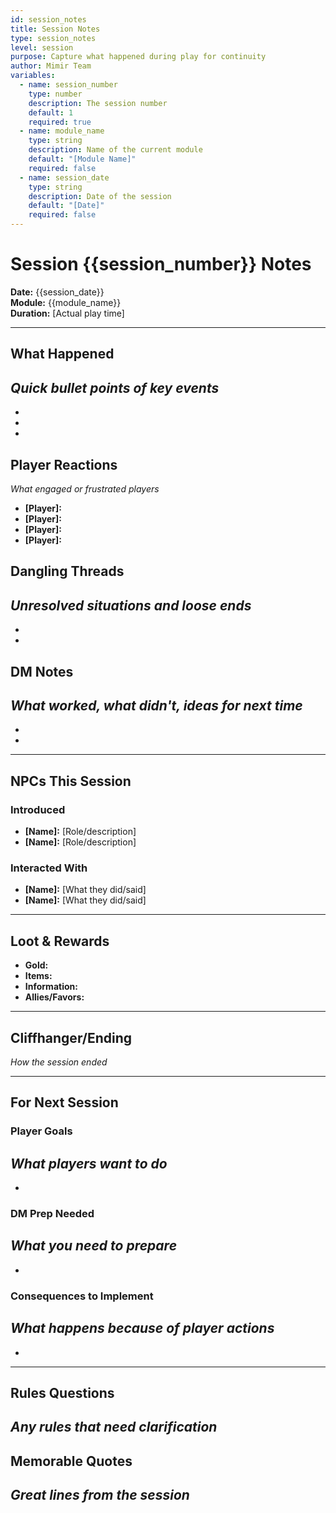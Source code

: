 ```yaml
---
id: session_notes
title: Session Notes
type: session_notes
level: session
purpose: Capture what happened during play for continuity
author: Mimir Team
variables:
  - name: session_number
    type: number
    description: The session number
    default: 1
    required: true
  - name: module_name
    type: string
    description: Name of the current module
    default: "[Module Name]"
    required: false
  - name: session_date
    type: string
    description: Date of the session
    default: "[Date]"
    required: false
---
```


# Session {{session_number}} Notes

**Date:** {{session_date}}  
**Module:** {{module_name}}  
**Duration:** [Actual play time]

---

## What Happened
*Quick bullet points of key events*
- 
- 
- 
- 

## Player Reactions
*What engaged or frustrated players*
- **[Player]:** 
- **[Player]:** 
- **[Player]:** 
- **[Player]:** 

## Dangling Threads
*Unresolved situations and loose ends*
- 
- 
- 

## DM Notes
*What worked, what didn't, ideas for next time*
- 
- 
- 

---

## NPCs This Session

### Introduced
- **[Name]:** [Role/description]
- **[Name]:** [Role/description]

### Interacted With
- **[Name]:** [What they did/said]
- **[Name]:** [What they did/said]

---

## Loot & Rewards
- **Gold:** 
- **Items:** 
- **Information:** 
- **Allies/Favors:** 

---

## Cliffhanger/Ending
*How the session ended*


---

## For Next Session

### Player Goals
*What players want to do*
- 
- 

### DM Prep Needed
*What you need to prepare*
- 
- 

### Consequences to Implement
*What happens because of player actions*
- 
- 

---

## Rules Questions
*Any rules that need clarification*
- 

## Memorable Quotes
*Great lines from the session*
- 